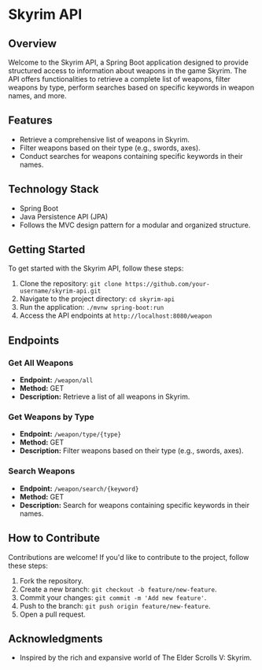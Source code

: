 # Skyrim API

## Overview

Welcome to the Skyrim API, a Spring Boot application designed to provide structured access to information about weapons in the game Skyrim. The API offers functionalities to retrieve a complete list of weapons, filter weapons by type, perform searches based on specific keywords in weapon names, and more.

## Features

- Retrieve a comprehensive list of weapons in Skyrim.
- Filter weapons based on their type (e.g., swords, axes).
- Conduct searches for weapons containing specific keywords in their names.

## Technology Stack

- Spring Boot
- Java Persistence API (JPA)
- Follows the MVC design pattern for a modular and organized structure.

## Getting Started

To get started with the Skyrim API, follow these steps:

1. Clone the repository: `git clone https://github.com/your-username/skyrim-api.git`
2. Navigate to the project directory: `cd skyrim-api`
3. Run the application: `./mvnw spring-boot:run`
4. Access the API endpoints at `http://localhost:8080/weapon`

## Endpoints

### Get All Weapons
- **Endpoint:** `/weapon/all`
- **Method:** GET
- **Description:** Retrieve a list of all weapons in Skyrim.

### Get Weapons by Type
- **Endpoint:** `/weapon/type/{type}`
- **Method:** GET
- **Description:** Filter weapons based on their type (e.g., swords, axes).

### Search Weapons
- **Endpoint:** `/weapon/search/{keyword}`
- **Method:** GET
- **Description:** Search for weapons containing specific keywords in their names.

## How to Contribute

Contributions are welcome! If you'd like to contribute to the project, follow these steps:

1. Fork the repository.
2. Create a new branch: `git checkout -b feature/new-feature`.
3. Commit your changes: `git commit -m 'Add new feature'`.
4. Push to the branch: `git push origin feature/new-feature`.
5. Open a pull request.

## Acknowledgments

- Inspired by the rich and expansive world of The Elder Scrolls V: Skyrim.
